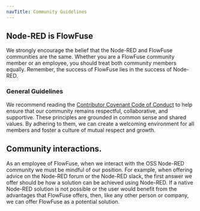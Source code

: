 ```yaml
---
navTitle: Community Guidelines
---
```


## Node-RED is FlowFuse

We strongly encourage the belief that the Node-RED and FlowFuse communities are the same. Whether you are a FlowFuse community member or an employee, you should treat both community members equally. Remember, the success of FlowFuse lies in the success of Node-RED.

### General Guidelines

We recommend reading the [Contributor Covenant Code of Conduct](https://nodered.org/about/conduct/) to help ensure that our community remains respectful, collaborative, and supportive. These principles are grounded in common sense and shared values. By adhering to them, we can create a welcoming environment for all members and foster a culture of mutual respect and growth.

## Community interactions.

As an employee of FlowFuse, when we interact with the OSS Node-RED community we must be mindful of our position. For example, when offering advice on the Node-RED forum or the Node-RED slack, the first answer we offer should be how a solution can be achieved using Node-RED. If a native Node-RED solution is not possible or the user would benefit from the advantages that FlowFuse offers, then, like any other person or company, we can offer FlowFuse as a potential solution.